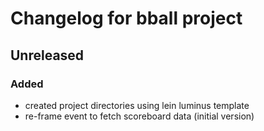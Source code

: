 # Changelog for bball project

## Unreleased

### Added
- created project directories using lein luminus template
- re-frame event to fetch scoreboard data (initial version)